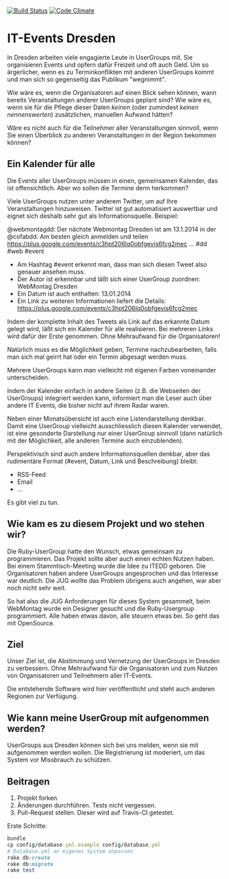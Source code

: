 [![Build Status](https://travis-ci.org/itedd/itedd.png?branch=master)](https://travis-ci.org/itedd/itedd)
[![Code Climate](https://codeclimate.com/github/itedd/itedd.png)](https://codeclimate.com/github/itedd/itedd)

IT-Events Dresden
=================

In Dresden arbeiten viele engagierte Leute in UserGroups mit. Sie organisieren Events und opfern dafür Freizeit und oft auch Geld. Um so ärgerlicher, wenn es zu Terminkonflikten mit anderen UserGroups kommt und man sich so gegenseitig das Publikum "wegnimmt".

Wie wäre es, wenn die Organisatoren auf einen Blick sehen können, wann bereits Veranstaltungen anderer UserGroups geplant sind? Wie wäre es, wenn sie für die Pflege dieser Daten _keinen_ (oder zumindest _keinen nennenswerten_) zusätzlichen, manuellen Aufwand hätten?

Wäre es nicht auch für die Teilnehmer aller Veranstaltungen sinnvoll, wenn Sie einen Überblick zu anderen Veranstaltungen in der Region bekommen können?


Ein Kalender für alle
---------------------

Die Events aller UserGroups müssen in einen, gemeinsamen Kalender, das ist offensichtlich. Aber wo sollen die Termine denn herkommen?

Viele UserGroups nutzen unter anderem Twitter, um auf Ihre Veranstaltungen hinzuweisen. Twitter ist gut automatisiert auswertbar und eignet sich deshalb sehr gut als Informationsquelle. Beispiel:

@webmontagdd: Der nächste Webmontag Dresden ist am 13.1.2014 in der @cofabdd. Am besten gleich anmelden und teilen https://plus.google.com/events/c3hpt206lq0obfgevis6fcg2mec … #dd #web #event

* Am Hashtag #event erkennt man, dass man sich diesen Tweet also genauer ansehen muss.
* Der Autor ist erkennbar und läßt sich einer UserGroup zuordnen: WebMontag Dresden
* Ein Datum ist auch enthalten: 13.01.2014
* Ein Link zu weiteren Informationen liefert die Details: https://plus.google.com/events/c3hpt206lq0obfgevis6fcg2mec

Indem der komplette Inhalt des Tweets als Link auf das erkannte Datum gelegt wird, läßt sich ein Kalender für alle realisieren. Bei mehreren Links wird
dafür der Erste genommen. Ohne Mehraufwand für die Organisatoren!

Natürlich muss es die Möglichkeit geben, Termine nachzubearbeiten, falls man sich mal geirrt hat oder ein Termin abgesagt werden muss.

Mehrere UserGroups kann man vielleicht mit eigenen Farben voneinander unterscheiden.

Indem der Kalender einfach in andere Seiten (z.B. die Webseiten der UserGroups) integriert werden kann, informiert man die Leser auch über andere IT Events, die bisher nicht auf ihrem Radar waren.

Neben einer Monatsübersicht ist auch eine Listendarstellung denkbar. Damit eine UserGroup vielleicht ausschliesslich diesen Kalender verwendet, ist eine gesonderte Darstellung nur einer UserGroup sinnvoll (dann natürlich mit der Möglichkeit, alle anderen Termine auch einzublenden).

Perspektivisch sind auch andere Informationsquellen denkbar, aber das rudimentäre Format (#event, Datum, Link und Beschreibung) bleibt:
* RSS-Feed
* Email
* ...

Es gibt viel zu tun.

Wie kam es zu diesem Projekt und wo stehen wir?
-----------------------------------------------

Die Ruby-UserGroup hatte den Wunsch, etwas gemeinsam zu programmieren. Das Projekt sollte aber auch einen echten Nutzen haben. Bei einem Stammtisch-Meeting wurde die Idee zu ITEDD geboren. Die Organisatoren haben andere UserGroups angesprochen und das Interesse war deutlich. Die JUG wollte das Problem übrigens auch angehen, war aber noch nicht sehr weit.

So hat also die JUG Anforderungen für dieses System gesammelt, beim WebMontag wurde ein Designer gesucht und die Ruby-Usergroup programmiert. Alle haben etwas davon, alle steuern etwas bei. So geht das mit OpenSource.

Ziel
----

Unser Ziel ist, die Abstimmung und Vernetzung der UserGroups in Dresden zu verbessern. Ohne Mehraufwand für die Organisatoren und zum Nutzen von Organisatoren und Teilnehmern aller IT-Events.

Die entstehende Software wird hier veröffentlicht und steht auch anderen Regionen zur Verfügung.

Wie kann meine UserGroup mit aufgenommen werden?
------------------------------------------------

UserGroups aus Dresden können sich bei uns melden, wenn sie mit aufgenommen werden wollen. Die Registrierung ist moderiert, um das System vor Missbrauch zu schützen.


## Beitragen

1. Projekt forken
2. Änderungen durchführen. Tests nicht vergessen.
3. Pull-Request stellen. Dieser wird auf Travis-CI getestet.

Erste Schritte:

```ruby
bundle
cp config/database.yml.example config/database.yml
# Database.yml an eigenes System anpassen
rake db:create
rake db:migrate
rake test
```
